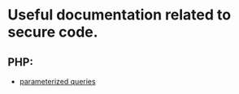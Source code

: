 # Useful documentation related to secure code.

## PHP:
* [parameterized queries](https://www.php.net/manual/en/pdo.prepared-statements.php)
